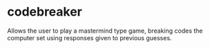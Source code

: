 codebreaker
===========

Allows the user to play a mastermind type game, breaking codes the computer set using responses given to previous guesses.
